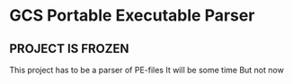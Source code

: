 # GCS Portable Executable Parser
## PROJECT IS FROZEN
This project has to be a parser of PE-files
It will be some time
But not now